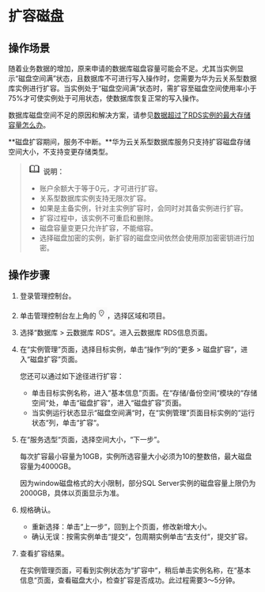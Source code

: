 # 扩容磁盘<a name="rds_sqlserver_scale_cluster"></a>

## 操作场景<a name="section12164121514"></a>

随着业务数据的增加，原来申请的数据库磁盘容量可能会不足。尤其当实例显示“磁盘空间满”状态，且数据库不可进行写入操作时，您需要为华为云关系型数据库实例进行扩容。当实例处于“磁盘空间满”状态时，需扩容至磁盘空间使用率小于75%才可使实例处于可用状态，使数据库恢复正常的写入操作。

数据库磁盘空间不足的原因和解决方案，请参见[数据超过了RDS实例的最大存储容量怎么办](https://support.huaweicloud.com/rds_faq/rds_faq_0046.html)。

**磁盘扩容期间，服务不中断。**华为云关系型数据库服务只支持扩容磁盘存储空间大小，不支持变更存储类型。

>![](public_sys-resources/icon-note.gif) **说明：**   
>-   账户余额大于等于0元，才可进行扩容。  
>-   关系型数据库实例支持无限次扩容。  
>-   如果是主备实例，针对主实例扩容时，会同时对其备实例进行扩容。  
>-   扩容过程中，该实例不可重启和删除。  
>-   磁盘容量变更只允许扩容，不能缩容。  
>-   选择磁盘加密的实例，新扩容的磁盘空间依然会使用原加密密钥进行加密。  

## 操作步骤<a name="section5406175751315"></a>

1.  登录管理控制台。
2.  单击管理控制台左上角的![](figures/Region灰色图标.png)，选择区域和项目。
3.  选择“数据库  \>  云数据库 RDS“。进入云数据库 RDS信息页面。
4.  在“实例管理”页面，选择目标实例，单击“操作“列的“更多  \>  磁盘扩容“，进入“磁盘扩容”页面。

    您还可以通过如下途径进行扩容：

    -   单击目标实例名称，进入“基本信息”页面。在“存储/备份空间“模块的“存储空间“处，单击“磁盘扩容”，进入“磁盘扩容”页面。
    -   当实例运行状态显示“磁盘空间满“时，在“实例管理”页面目标实例的“运行状态“列，单击“扩容“。

5.  在“服务选型“页面，选择空间大小，“下一步”。

    每次扩容最小容量为10GB，实例所选容量大小必须为10的整数倍，最大磁盘容量为4000GB。

    因为window磁盘格式的大小限制，部分SQL Server实例的磁盘容量上限仍为2000GB，具体以页面显示为准。

6.  规格确认。
    -   重新选择：单击“上一步“，回到上个页面，修改新增大小。
    -   确认无误：按需实例单击“提交“，包周期实例单击“去支付“，提交扩容。

7.  查看扩容结果。

    在实例管理页面，可看到实例状态为“扩容中“，稍后单击实例名称，在“基本信息“页面，查看磁盘大小，检查扩容是否成功。此过程需要3～5分钟。


